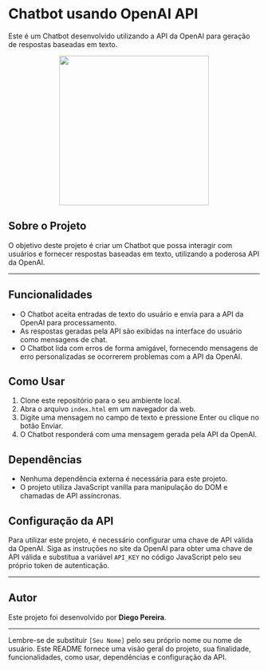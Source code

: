 
# Chatbot usando OpenAI API

Este é um Chatbot desenvolvido utilizando a API da OpenAI para geração de respostas baseadas em texto.

<div align="center">
<img src="https://github.com/diegofelipeap/DevBot---DSL/assets/78945288/9e25e9dd-4cfc-4a9b-9690-e64994b68efa" width="300px" />
</div>


## Sobre o Projeto

O objetivo deste projeto é criar um Chatbot que possa interagir com usuários e fornecer respostas baseadas em texto, utilizando a poderosa API da OpenAI.

---

## Funcionalidades

- O Chatbot aceita entradas de texto do usuário e envia para a API da OpenAI para processamento.
- As respostas geradas pela API são exibidas na interface do usuário como mensagens de chat.
- O Chatbot lida com erros de forma amigável, fornecendo mensagens de erro personalizadas se ocorrerem problemas com a API da OpenAI.

## Como Usar

1. Clone este repositório para o seu ambiente local.
2. Abra o arquivo `index.html` em um navegador da web.
3. Digite uma mensagem no campo de texto e pressione Enter ou clique no botão Enviar.
4. O Chatbot responderá com uma mensagem gerada pela API da OpenAI.

## Dependências

- Nenhuma dependência externa é necessária para este projeto.
- O projeto utiliza JavaScript vanilla para manipulação do DOM e chamadas de API assíncronas.

## Configuração da API

Para utilizar este projeto, é necessário configurar uma chave de API válida da OpenAI. Siga as instruções no site da OpenAI para obter uma chave de API válida e substitua a variável `API_KEY` no código JavaScript pelo seu próprio token de autenticação.

---

## Autor

Este projeto foi desenvolvido por <b>Diego Pereira</b>.



---

Lembre-se de substituir `[Seu Nome]` pelo seu próprio nome ou nome de usuário. Este README fornece uma visão geral do projeto, sua finalidade, funcionalidades, como usar, dependências e configuração da API.

